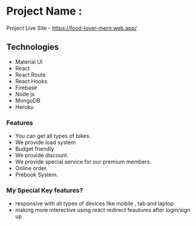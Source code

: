 # Project Name : 
Project Live Site - https://food-lover-mern.web.app/

## Technologies

- Material UI
- React
- React Route
- React Hooks
- Firebase
- Node js
- MongoDB
- Heroku

### Features


- You can get all types of bikes.
- We provide load system
- Budget friendly
- We provide discount.
- We provide special service for our premium members.
- Online order.
- Prebook System.


###  My Special Key features?

- responsive with all types of devices like mobile , tab and laptop
- making more interective using react redirect feautures after login/sign up
